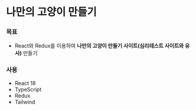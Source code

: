 # 나만의 고양이 만들기

### 목표

- React와 Redux를 이용하여 **나만의 고양이 만들기 사이트(심리테스트 사이트와 유사)** 만들기

### 사용

- React 18
- TypeScript
- Redux
- Tailwind
